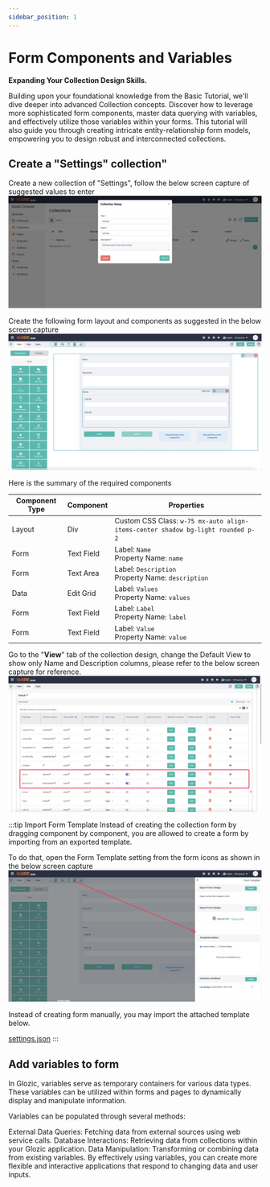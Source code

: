```yaml
---
sidebar_position: 1
---
```


# Form Components and Variables

**Expanding Your Collection Design Skills.**

Building upon your foundational knowledge from the Basic Tutorial, we'll dive deeper into advanced Collection concepts. Discover how to leverage more sophisticated form components, master data querying with variables, and effectively utilize those variables within your forms. This tutorial will also guide you through creating intricate entity-relationship form models, empowering you to design robust and interconnected collections.

## Create a "Settings" collection"

Create a new collection of "Settings", follow the below screen capture of suggested values to enter
![](./img/collection-settings-create.png)

Create the following form layout and components as suggested in the below screen capture
![](./img/collection-settings-create-2.png)

Here is the summary of the required components

| Component Type | Component | Properties |
| -- | -- | -- |
| Layout | Div | Custom CSS Class: `w-75 mx-auto align-items-center shadow bg-light rounded p-2`|
| Form | Text Field | Label: `Name` <br/> Property Name: `name` |
| Form | Text Area | Label: `Description` <br/> Property Name: `description` |
| Data | Edit Grid | Label: `Values` <br/> Property Name: `values` |
| Form | Text Field | Label: `Label` <br/> Property Name: `label` |
| Form | Text Field | Label: `Value` <br/> Property Name: `value` |

Go to the "**View**" tab of the collection design, change the Default View to show only Name and Description columns, please refer to the below screen capture for reference.
![](./img/collection-settings-create-3.png)

:::tip Import Form Template
Instead of creating the collection form by dragging component by component, you are allowed to create a form by importing from an exported template.

To do that, open the Form Template setting from the form icons as shown in the below screen capture
![](./img/collection-settings-create-4.png)

Instead of creating form manually, you may import the attached template below.

[settings.json](./assets/settings.json)
:::

## Add variables to form

In Glozic, variables serve as temporary containers for various data types. These variables can be utilized within forms and pages to dynamically display and manipulate information.

Variables can be populated through several methods:

External Data Queries: Fetching data from external sources using web service calls.
Database Interactions: Retrieving data from collections within your Glozic application.
Data Manipulation: Transforming or combining data from existing variables.
By effectively using variables, you can create more flexible and interactive applications that respond to changing data and user inputs.
